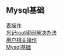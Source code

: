 ## Mysql基础
[表操作](dataStorage/mysql/article/表操作.md)  
[忘记root密码解决办法](dataStorage/mysql/article/忘记root密码解决办法.md)  
[用户相关操作](dataStorage/mysql/article/用户相关操作.md)  
[Mysql基础](dataStorage/mysql/mysql.md)  